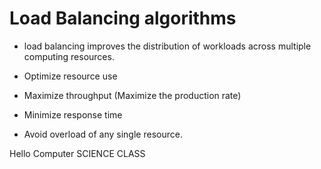 # Load Balancing algorithms

* load balancing improves the distribution of workloads across multiple computing resources.

* Optimize resource use 
* Maximize throughput (Maximize the production rate)
* Minimize response time
* Avoid overload of any single resource.

Hello Computer SCIENCE CLASS